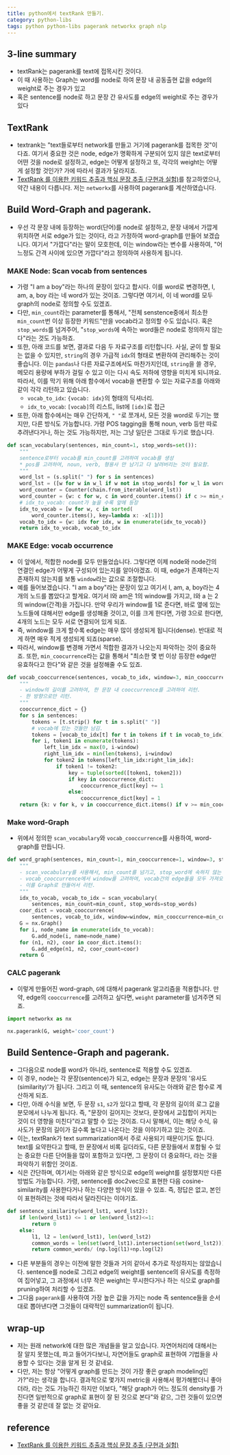 ```yaml
---
title: python에서 textRank 만들기. 
category: python-libs
tags: python python-libs pagerank networkx graph nlp 
---
```


## 3-line summary 

- textRank는 pagerank를 text에 접목시킨 것이다. 
- 이 때 사용하는 Graph는 word를 node로 하여 문장 내 공동출현 값을 edge의 weight로 주는 경우가 있고 
- 혹은 sentence를 node로 하고 문장 간 유사도를 edge의 weight로 주는 경우가 있다

## TextRank

- textrank는 "text들로부터 network를 만들고 거기에 pagerank를 접목한 것"이 다죠. 여기서 중요한 것은 node, edge가 명확하게 구분되어 있지 않은 text로부터 어떤 것을 node로 설정하고, edge는 어떻게 설정하고 또, 각각의 weight는 어떻게 설정할 것인가? 가에 따라서 결과가 달라지죠. 
- [TextRank 를 이용한 키워드 추출과 핵심 문장 추출 (구현과 실험)](https://lovit.github.io/nlp/2019/04/30/textrank/)를 참고하였으나, 약간 내용이 다릅니다. 저는 `networkx`를 사용하여 pagerank를 계산하였습니다.


## Build Word-Graph and pagerank. 

- 우선 각 문장 내에 등장하는 word(단어)를 node로 설정하고, 문장 내에서 가깝게 위치하면 서로 edge가 있는 것이다, 라고 가정하여 word-graph를 만들어 보겠습니다. 여기서 "가깝다"라는 말이 모호한데, 이는 window라는 변수를 사용하여, "어느정도 간격 사이에 있으면 가깝다"라고 정의하여 사용하게 됩니다. 

### MAKE Node: Scan vocab from sentences

- 가령 "I am a boy"라는 하나의 문장이 있다고 합시다. 이를 word로 변경하면, I, am, a, boy 라는 네 word가 있는 것이죠. 그렇다면 여기서, 이 네 word를 모두 graph의 node로 정의할 수도 있겠죠. 
- 다만, `min_count`라는 parameter를 통해서, "전체 senstence중에서 최소한 `min_count`번 이상 등장한 키워드"만을 vocab라고 정의할 수도 있습니다. 혹은 `stop_words`를 넘겨주어, "`stop_words`에 속하는 word들은 node로 정의하지 않는다"라는 것도 가능하죠. 
- 또한, 아래 코드를 보면, 결과로 다음 두 자료구조를 리턴합니다. 사실, 굳이 할 필요는 없을 수 있지만, `string`의 경우 가급적 `idx`의 형태로 변환하여 관리해주는 것이 좋습니다. 이는 `pandas`나 다른 자료구조에서도 마찬가지인데, `string`을 쓸 경우, 메모리 용량에 부하가 걸릴 수 있고 이는 다시 속도 저하에 영향을 미치게 되니까요. 따라서, 이를 막기 위해 아래 함수에서 vocab을 변환할 수 있는 자료구조를 아래와 같이 각각 리턴하고 있습니다.
    - `vocab_to_idx`: `{vocab: idx}`의 형태의 딕셔너리. 
    - `idx_to_vocab`: `[vocab]`의 리스트, list에 `[idx]`로 접근
- 또한, 아래 함수에서는 매우 간단하게, `" "`로 쪼개서, 모든 것을 word로 두기는 했지만, 다른 방식도 가능합니다. 가령 POS tagging을 통해 noun, verb 등만 따로 추려낸다거나, 하는 것도 가능하지만, 저는 그냥 일단은 그대로 두기로 했습니다.

```python
def scan_vocabulary(sentences, min_count=1, stop_words=set()):
    """
    sentence로부터 vocab를 min_count를 고려하여 vocab를 생성
    * pos를 고려하여, noun, verb, 형용사 만 남기고 다 날려버리는 것이 필요함.
    """
    word_lst = (s.split(" ") for s in sentences)
    word_lst = ([w for w in w_l if w not in stop_words] for w_l in word_lst)
    word_counter = Counter(chain.from_iterable(word_lst))
    word_counter = {w: c for w, c in word_counter.items() if c >= min_count}
    # idx_to_vocab: count가 높을 수록 앞에 등장
    idx_to_vocab = [w for w, c in sorted(
        word_counter.items(), key=lambda x: -x[1])]
    vocab_to_idx = {w: idx for idx, w in enumerate(idx_to_vocab)}
    return idx_to_vocab, vocab_to_idx
```

### MAKE Edge: vocab occurrence

- 이 앞에서, 적합한 node를 모두 만들었습니다. 그렇다면 이제 node와 node간의 연결인 edge가 어떻게 구성되어 있는지를 알아야겠죠. 이 때, edge가 존재하는지 존재하지 않는지를 보통 `window`라는 값으로 조절합니다. 
- 예를 들어보겠습니다. "I am a boy"라는 문장이 있고 여기서 I, am, a, boy라는 4개의 노드를 뽑았다고 할게요. 여기서 I와 am은 1의 window를 가지고, I와 a 는 2의 window(간격)을 가집니다. 만약 우리가 window를 1로 준다면, 바로 옆에 있는 노드들에 대해서만 edge를 생성해줄 것이고, 이를 크게 한다면, 가령 3으로 한다면, 4개의 노드는 모두 서로 연결되어 있게 되죠. 
- 즉, window를 크게 할수록 edge는 매우 많이 생성되게 됩니다(dense). 반대로 적게 하면 매우 적게 생성되게 되죠(sparse).
- 따라서, window를 변경해 가면서 적합한 결과가 나오는지 파악하는 것이 중요하죠. 또한, `min_coocurrence`라는 값을 통해서 "최소한 몇 번 이상 등장한 edge만 유효하다고 한다"와 같은 것을 설정해줄 수도 있죠.

```python
def vocab_cooccurrence(sentences, vocab_to_idx, window=3, min_cooccurrence=1):
    """
    - window의 길이를 고려하여, 한 문장 내 cooccurrence를 고려하여 리턴. 
    - 한 방향으로만 리턴.
    """
    cooccurrence_dict = {}
    for s in sentences:
        tokens = [t.strip() for t in s.split(" ")]
        # vocab에 있는 것들만 남김.
        tokens = [vocab_to_idx[t] for t in tokens if t in vocab_to_idx]
        for i, token1 in enumerate(tokens):
            left_lim_idx = max(0, i-window)
            right_lim_idx = min(len(tokens), i+window)
            for token2 in tokens[left_lim_idx:right_lim_idx]:
                if token1 != token2:
                    key = tuple(sorted([token1, token2]))
                    if key in cooccurrence_dict:
                        cooccurrence_dict[key] += 1
                    else:
                        cooccurrence_dict[key] = 1
    return {k: v for k, v in cooccurrence_dict.items() if v >= min_cooccurrence}
```

### Make word-Graph

- 위에서 정의한 `scan_vocabulary`와 `vocab_cooccurrence`를 사용하여, word-graph를 만듭니다.

```python
def word_graph(sentences, min_count=1, min_cooccurrence=1, window=3, stop_words=set()):
    """
    - scan_vocabulary를 사용해서, min_count를 넘기고, stop_word에 속하지 않는 vocab만 남기고 
    - vocab_cooccurrence에서 window를 고려하여, vocab간의 edge들을 모두 가져오고
    - 이를 Graph로 만들어서 리턴.
    """
    idx_to_vocab, vocab_to_idx = scan_vocabulary(
        sentences, min_count=min_count, stop_words=stop_words)
    coor_dict = vocab_cooccurrence(
        sentences, vocab_to_idx, window=window, min_cooccurrence=min_cooccurrence)
    G = nx.Graph()
    for i, node_name in enumerate(idx_to_vocab):
        G.add_node(i, name=node_name)
    for (n1, n2), coor in coor_dict.items():
        G.add_edge(n1, n2, coor_count=coor)
    return G
```

### CALC pagerank 

- 이렇게 만들어진 word-graph, `G`에 대해서 pagerank 알고리즘을 적용합니다. 만약, edge의 `cooccurrence`를 고려하고 싶다면, `weight` parameter를 넘겨주면 되죠. 

```python
import networkx as nx 

nx.pagerank(G, weight='coor_count')
```


## Build Sentence-Graph and pagerank. 

- 그다음으로 node를 word가 아니라, sentence로 적용할 수도 있겠죠. 
- 이 경우, node는 각 문장(sentence)가 되고, edge는 문장과 문장의 '유사도(similarity)'가 됩니다. 그리고 이 때, sentence의 유사도는 아래와 같은 함수로 계산하게 되죠. 
- 다만, 아래 수식을 보면, 두 문장 `s1`, `s2`가 있다고 할때, 각 문장의 길이의 로그 값을 분모에서 나누게 됩니다. 즉, "문장이 길어지는 것보다, 문장에서 교집합이 커지는 것이 더 영향을 미친다"라고 말할 수 있는 것이죠. 다시 말해서, 이는 해당 수식, 유사도가 문장의 길이가 길수록 높다고 나온다는 것을 이야기하고 있는 것이죠.
- 이는, textRank가 text summarization에서 주로 사용되기 때문이기도 합니다. text를 요약한다고 할때, 한 문장에서 비록 길더라도, 다른 문장들에서 포함될 수 있는 중요한 다른 단어들을 많이 포함하고 있다면, 그 문장이 더 중요하다, 라는 것을 파악하기 위함인 것이죠.
- 식은 간단하며, 여기서는 아래와 같은 방식으로 edge의 weight를 설정했지만 다른 방법도 가능합니다. 가령, sentence를 doc2vec으로 표현한 다음 cosine-similarity를 사용한다거나 하는 다양한 방식이 있을 수 있죠. 즉, 정답은 없고, 본인이 표현하려는 것에 따라서 달라진다는 이야기죠.

```python
def sentence_similarity(word_lst1, word_lst2):
    if len(word_lst1) <= 1 or len(word_lst2)<=1:
        return 0 
    else:
        l1, l2 = len(word_lst1), len(word_lst2)
        common_words = len(set(word_lst1).intersection(set(word_lst2)))
        return common_words/ (np.log(l1)+np.log(l2)
```

- 다른 부분들의 경우는 이전에 말한 것들과 거의 같아서 추가로 작성하지는 않았습니다. sentence를 node로 그리고 edge의 weight를 sentence의 유사도를 측정하여 집어넣고, 그 과정에서 너무 작은 weight는 무시한다거나 하는 식으로 graph를 pruning하여 처리할 수 있겠죠. 
- 그다음 `pagerank`를 사용하여 가장 높은 값을 가지는 node 즉 sentence들을 순서대로 뽑아낸다면 그것들이 대략적인 summarization이 됩니다.

## wrap-up

- 저는 원래 network에 대한 많은 개념들을 알고 있습니다. 자연어처리에 대해서는 잘 알지 못했는데, 파고 들어가다보니, 자연어들도 graph로 표현하여 기법들을 사용할 수 있다는 것을 알게 된 것 같네요. 
- 다만, 저는 항상 "어떻게 graph를 만드는 것이 가장 좋은 graph modeling인가?"라는 생각을 합니다. 결과적으로 몇가지 metric을 사용해서 평가해봤더니 좋아더라, 라는 것도 가능하긴 하지만 이보다, "해당 graph가 어느 정도의 density를 가진다면 일반적으로 graph로 표현이 잘 된 것으로 본다"와 같으, 그런 것들이 있으면 좋을 것 같은데 잘 없는 것 같아요. 


## reference

- [TextRank 를 이용한 키워드 추출과 핵심 문장 추출 (구현과 실험)](https://lovit.github.io/nlp/2019/04/30/textrank/)